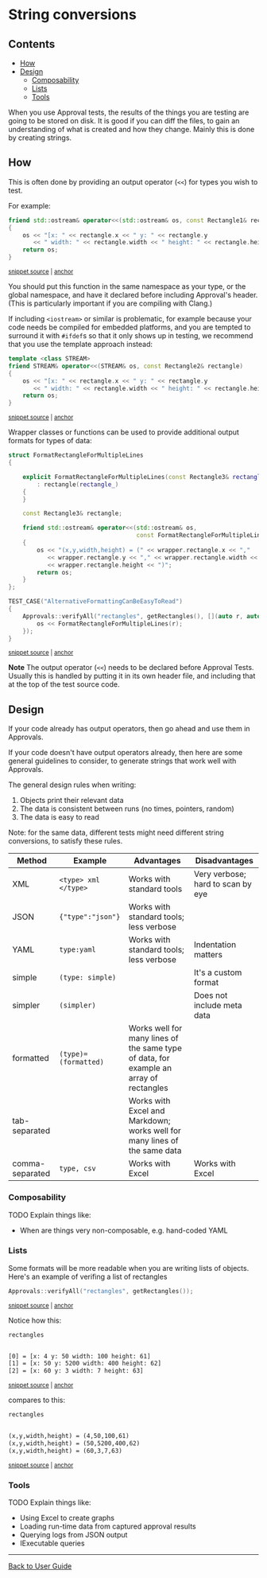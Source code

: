 <!--
GENERATED FILE - DO NOT EDIT
This file was generated by [MarkdownSnippets](https://github.com/SimonCropp/MarkdownSnippets).
Source File: /doc/mdsource/ToString.source.md
To change this file edit the source file and then execute ./run_markdown_templates.sh.
-->

<a id="top"></a>

# String conversions


<!-- toc -->
## Contents

  * [How](#how)
  * [Design](#design)
    * [Composability](#composability)
    * [Lists](#lists)
    * [Tools](#tools)<!-- endtoc -->


When you use Approval tests, the results of the things you are testing are going to be stored on disk. It is good if you can diff the files, to gain an understanding of what is created and how they change. Mainly this is done by creating strings.

## How

This is often done by providing an output operator (`<<`) for types you wish to test.

For example:

<!-- snippet: to_string_standard_example -->
<a id='snippet-to_string_standard_example'/></a>
```cpp
friend std::ostream& operator<<(std::ostream& os, const Rectangle1& rectangle)
{
    os << "[x: " << rectangle.x << " y: " << rectangle.y
       << " width: " << rectangle.width << " height: " << rectangle.height << "]";
    return os;
}
```
<sup><a href='/tests/DocTest_Tests/docs/ToStringExample.cpp#L13-L20' title='File snippet `to_string_standard_example` was extracted from'>snippet source</a> | <a href='#snippet-to_string_standard_example' title='Navigate to start of snippet `to_string_standard_example`'>anchor</a></sup>
<!-- endsnippet -->

You should put this function in the same namespace as your type, or the global namespace, and have it declared before including Approval's header. (This is particularly important if you are compiling with Clang.)

If including `<iostream>` or similar is problematic, for example because your code needs be compiled for embedded platforms, and you are tempted to surround it with `#ifdef`s so that it only shows up in testing, we recommend that you use the template approach instead:

<!-- snippet: to_string_template_example -->
<a id='snippet-to_string_template_example'/></a>
```cpp
template <class STREAM>
friend STREAM& operator<<(STREAM& os, const Rectangle2& rectangle)
{
    os << "[x: " << rectangle.x << " y: " << rectangle.y
       << " width: " << rectangle.width << " height: " << rectangle.height << "]";
    return os;
}
```
<sup><a href='/tests/DocTest_Tests/docs/ToStringTemplateExample.cpp#L15-L23' title='File snippet `to_string_template_example` was extracted from'>snippet source</a> | <a href='#snippet-to_string_template_example' title='Navigate to start of snippet `to_string_template_example`'>anchor</a></sup>
<!-- endsnippet -->

Wrapper classes or functions can be used to provide additional output formats for types of data:

<!-- snippet: to_string_wrapper_example -->
<a id='snippet-to_string_wrapper_example'/></a>
```cpp
struct FormatRectangleForMultipleLines
{

    explicit FormatRectangleForMultipleLines(const Rectangle3& rectangle_)
        : rectangle(rectangle_)
    {
    }

    const Rectangle3& rectangle;

    friend std::ostream& operator<<(std::ostream& os,
                                    const FormatRectangleForMultipleLines& wrapper)
    {
        os << "(x,y,width,height) = (" << wrapper.rectangle.x << ","
           << wrapper.rectangle.y << "," << wrapper.rectangle.width << ","
           << wrapper.rectangle.height << ")";
        return os;
    }
};

TEST_CASE("AlternativeFormattingCanBeEasyToRead")
{
    Approvals::verifyAll("rectangles", getRectangles(), [](auto r, auto& os) {
        os << FormatRectangleForMultipleLines(r);
    });
}
```
<sup><a href='/tests/DocTest_Tests/docs/ToStringWrapperExample.cpp#L37-L64' title='File snippet `to_string_wrapper_example` was extracted from'>snippet source</a> | <a href='#snippet-to_string_wrapper_example' title='Navigate to start of snippet `to_string_wrapper_example`'>anchor</a></sup>
<!-- endsnippet -->

**Note** The output operator (`<<`) needs to be declared before Approval Tests. Usually this is handled by putting it in its own header file, and including that at the top of the test source code.

## Design

If your code already has output operators, then go ahead and use them in Approvals.

If your code doesn't have output operators already, then here are some general guidelines to consider, to generate strings that work well with Approvals.

The general design rules when writing:

1. Objects print their relevant data
2. The data is consistent between runs (no times, pointers, random)
3. The data is easy to read

Note: for the same data, different tests might need different string conversions, to satisfy these rules.

Method | Example | Advantages | Disadvantages
------------ | ------------- | ------------- | -------------
XML | `<type> xml </type>` | Works with standard tools | Very verbose; hard to scan by eye
JSON | `{"type":"json"}`  | Works with standard tools; less verbose | &nbsp;
YAML | `type:yaml` | Works with standard tools; less verbose | Indentation matters
simple | `(type: simple)` |   &nbsp;  | It's a custom format
simpler | `(simpler)` | &nbsp; | Does not include meta data
formatted | `(type)=(formatted)` | Works well for many lines of the same type of data, for example an array of rectangles | &nbsp;
tab-separated | &nbsp; | Works with Excel and Markdown; works well for many lines of the same data | &nbsp;
comma-separated | `type, csv` | Works with Excel | Works with Excel

### Composability

TODO Explain things like:

* When are things very non-composable, e.g. hand-coded YAML

### Lists

Some formats will be more readable when you are writing lists of objects.
Here's an example of verifing a list of rectangles

<!-- snippet: verify_list -->
<a id='snippet-verify_list'/></a>
```cpp
Approvals::verifyAll("rectangles", getRectangles());
```
<sup><a href='/tests/DocTest_Tests/docs/ToStringWrapperExample.cpp#L32-L34' title='File snippet `verify_list` was extracted from'>snippet source</a> | <a href='#snippet-verify_list' title='Navigate to start of snippet `verify_list`'>anchor</a></sup>
<!-- endsnippet -->

Notice how this:

<!-- snippet: ToStringWrapperExample.MultipleLinesCanBeHardToRead.approved.txt -->
<a id='snippet-ToStringWrapperExample.MultipleLinesCanBeHardToRead.approved.txt'/></a>
```txt
rectangles


[0] = [x: 4 y: 50 width: 100 height: 61]
[1] = [x: 50 y: 5200 width: 400 height: 62]
[2] = [x: 60 y: 3 width: 7 height: 63]

```
<sup><a href='/tests/DocTest_Tests/docs/approval_tests/ToStringWrapperExample.MultipleLinesCanBeHardToRead.approved.txt#L1-L7' title='File snippet `ToStringWrapperExample.MultipleLinesCanBeHardToRead.approved.txt` was extracted from'>snippet source</a> | <a href='#snippet-ToStringWrapperExample.MultipleLinesCanBeHardToRead.approved.txt' title='Navigate to start of snippet `ToStringWrapperExample.MultipleLinesCanBeHardToRead.approved.txt`'>anchor</a></sup>
<!-- endsnippet -->

compares to this:

<!-- snippet: ToStringWrapperExample.AlternativeFormattingCanBeEasyToRead.approved.txt -->
<a id='snippet-ToStringWrapperExample.AlternativeFormattingCanBeEasyToRead.approved.txt'/></a>
```txt
rectangles


(x,y,width,height) = (4,50,100,61)
(x,y,width,height) = (50,5200,400,62)
(x,y,width,height) = (60,3,7,63)

```
<sup><a href='/tests/DocTest_Tests/docs/approval_tests/ToStringWrapperExample.AlternativeFormattingCanBeEasyToRead.approved.txt#L1-L7' title='File snippet `ToStringWrapperExample.AlternativeFormattingCanBeEasyToRead.approved.txt` was extracted from'>snippet source</a> | <a href='#snippet-ToStringWrapperExample.AlternativeFormattingCanBeEasyToRead.approved.txt' title='Navigate to start of snippet `ToStringWrapperExample.AlternativeFormattingCanBeEasyToRead.approved.txt`'>anchor</a></sup>
<!-- endsnippet -->

### Tools

TODO Explain things like:

* Using Excel to create graphs
* Loading run-time data from captured approval results
* Querying logs from JSON output
* IExecutable queries

---

[Back to User Guide](/doc/README.md#top)
